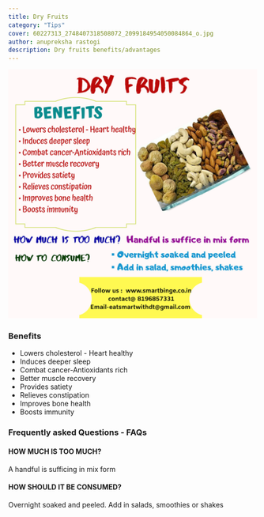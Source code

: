 ```yaml
---
title: Dry Fruits
category: "Tips"
cover: 60227313_2748407318508072_2099184954050084864_o.jpg
author: anupreksha rastogi
description: Dry fruits benefits/advantages
---
```


![Dry fruits](60227313_2748407318508072_2099184954050084864_o.jpg)

### Benefits

- Lowers cholesterol - Heart healthy
- Induces deeper sleep
- Combat cancer-Antioxidants rich
- Better muscle recovery
- Provides satiety
- Relieves constipation
- Improves bone health
- Boosts immunity

### Frequently asked Questions - FAQs

#### HOW MUCH IS TOO MUCH?

A handful is sufficing in mix form

#### HOW SHOULD IT BE CONSUMED?

Overnight soaked and peeled. Add in salads, smoothies or shakes

